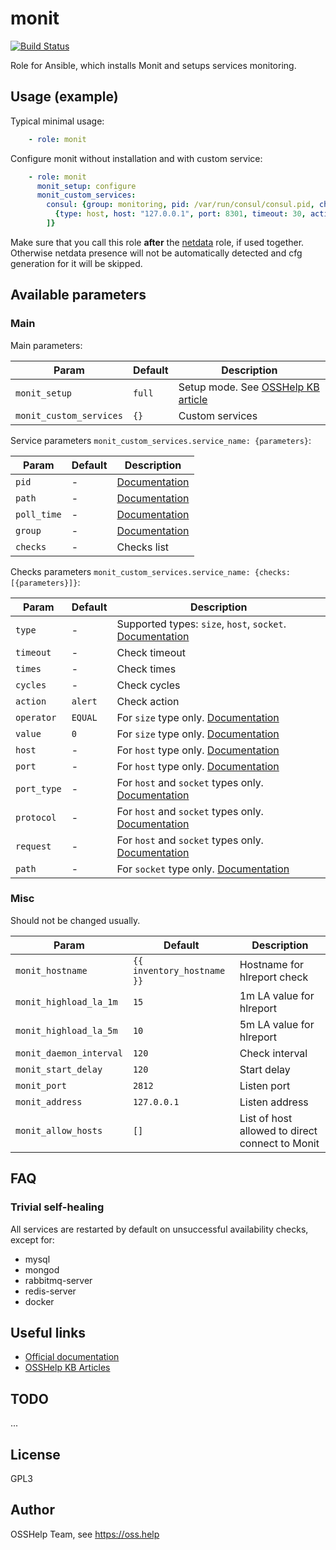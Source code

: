 # monit

[![Build Status](https://drone.osshelp.ru/api/badges/ansible/monit/status.svg)](https://drone.osshelp.ru/ansible/monit)

Role for Ansible, which installs Monit and setups services monitoring.

## Usage (example)

Typical minimal usage:

```yaml
    - role: monit
```

Configure monit without installation and with custom service:

``` yaml
    - role: monit
      monit_setup: configure
      monit_custom_services:
        consul: {group: monitoring, pid: /var/run/consul/consul.pid, checks: [
          {type: host, host: "127.0.0.1", port: 8301, timeout: 30, action: alert}
        ]}
```

Make sure that you call this role **after** the [netdata](https://gitea.osshelp.ru/ansible/netdata) role, if used together. Otherwise netdata presence will not be automatically detected and cfg generation for it will be skipped.

## Available parameters

### Main

Main parameters:

| Param | Default | Description |
| -------- | -------- | -------- |
| `monit_setup` | `full` | Setup mode. See [OSSHelp KB article](https://oss.help/kb4895) |
| `monit_custom_services` | `{}` | Custom services |

Service parameters `monit_custom_services.service_name: {parameters}`:

| Param | Default | Description |
| -------- | -------- | -------- |
| `pid` | - | [Documentation](https://mmonit.com/monit/documentation/monit.html#Process) |
| `path` | - | [Documentation](https://mmonit.com/monit/documentation/monit.html#File) |
| `poll_time` | - | [Documentation](https://mmonit.com/monit/documentation/monit.html#SERVICE-POLL-TIME) |
| `group` | - | [Documentation](https://mmonit.com/monit/documentation/monit.html#SERVICE-GROUPS) |
| `checks` | - | Checks list |

Checks parameters `monit_custom_services.service_name: {checks:[{parameters}]}`:

| Param | Default | Description |
| -------- | -------- | -------- |
| `type` | - | Supported types: `size`, `host`, `socket`. [Documentation](https://mmonit.com/monit/documentation/monit.html#SERVICE-TESTS) |
| `timeout` | - | Check timeout |
| `times` | - | Check times |
| `cycles` | - | Check cycles |
| `action` | `alert` | Check action |
| `operator` | `EQUAL` | For `size` type only. [Documentation](https://mmonit.com/monit/documentation/monit.html#FILE-SIZE-TEST) |
| `value` | `0` | For `size` type only. [Documentation](https://mmonit.com/monit/documentation/monit.html#FILE-SIZE-TEST) |
| `host` | - | For `host` type only. [Documentation](https://mmonit.com/monit/documentation/monit.html#CONNECTION-TESTS) |
| `port` | - | For `host` type only. [Documentation](https://mmonit.com/monit/documentation/monit.html#CONNECTION-TESTS) |
| `port_type` | - | For `host` and `socket` types only. [Documentation](https://mmonit.com/monit/documentation/monit.html#CONNECTION-TESTS) |
| `protocol` | - | For `host` and `socket` types only. [Documentation](https://mmonit.com/monit/documentation/monit.html#CONNECTION-TESTS) |
| `request` | - | For `host` and `socket` types only. [Documentation](https://mmonit.com/monit/documentation/monit.html#CONNECTION-TESTS) |
| `path` | - | For `socket` type only. [Documentation](https://mmonit.com/monit/documentation/monit.html#CONNECTION-TESTS) |

### Misc

Should not be changed usually.

| Param | Default | Description |
| -------- | -------- | -------- |
| `monit_hostname` | `{{ inventory_hostname }}` | Hostname for hlreport check |
| `monit_highload_la_1m` | `15` | 1m LA value for hlreport |
| `monit_highload_la_5m` | `10` | 5m LA value for hlreport |
| `monit_daemon_interval` | `120` | Check interval |
| `monit_start_delay` | `120` | Start delay |
| `monit_port` | `2812` | Listen port |
| `monit_address` | `127.0.0.1` | Listen address |
| `monit_allow_hosts` | `[]` | List of host allowed to direct connect to Monit |

## FAQ

### Trivial self-healing

All serviсes are restarted  by default on unsuccessful availability checks, except for:

- mysql
- mongod
- rabbitmq-server
- redis-server
- docker

## Useful links

- [Official documentation](https://mmonit.com/monit/documentation/monit.html)
- [OSSHelp KB Articles](https://rm.osshelp.ru/projects/support-servers/search?utf8=%E2%9C%93&q=monit&scope=&all_words=&titles_only=&titles_only=1&kb_articles=1&attachments=0&options=0&commit=%D0%9F%D1%80%D0%B8%D0%BD%D1%8F%D1%82%D1%8C)

## TODO

...

## License

GPL3

## Author

OSSHelp Team, see <https://oss.help>
